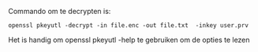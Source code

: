 
Commando om te decrypten is:

```
openssl pkeyutl -decrypt -in file.enc -out file.txt  -inkey user.prv
```

Het is handig om openssl pkeyutl -help te gebruiken om de opties te lezen

